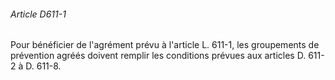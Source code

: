 ###### Article D611-1

Pour bénéficier de l'agrément prévu à l'article L. 611-1, les groupements de prévention agréés doivent remplir les conditions prévues aux articles D. 611-2 à D. 611-8.

